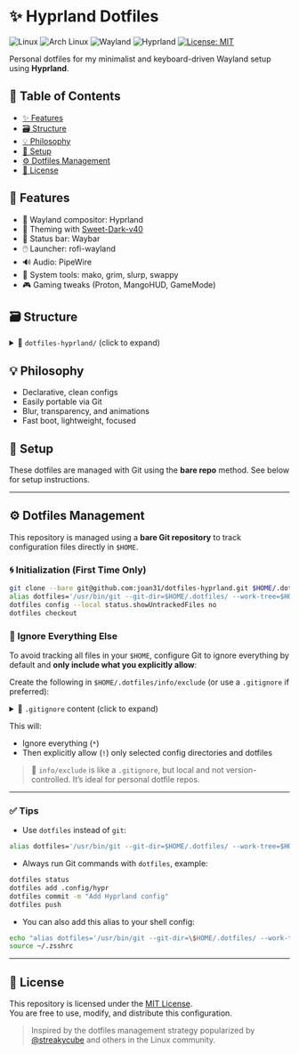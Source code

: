 # ✨ Hyprland Dotfiles

![Linux](https://img.shields.io/badge/OS-Linux-black?style=flat-square&logo=linux&logoColor=white)
![Arch Linux](https://img.shields.io/badge/Distro-Arch-blue?style=flat-square&logo=arch-linux)
![Wayland](https://img.shields.io/badge/Display%20Server-Wayland-yellow?style=flat-square&logo=wayland)
![Hyprland](https://img.shields.io/badge/WM-Hyprland-blueviolet?style=flat-square&logo=hyprland)
[![License: MIT](https://img.shields.io/badge/License-MIT-green?style=flat-square&logo=open-source-initiative)](LICENSE)

Personal dotfiles for my minimalist and keyboard-driven Wayland setup using **Hyprland**.

## 📌 Table of Contents

- [✨ Features](#-features)
- [🗃️ Structure](#️-structure)
- [💡 Philosophy](#-philosophy)
- [🚀 Setup](#-setup)
- [⚙️ Dotfiles Management](#️-dotfiles-management)
- [📄 License](#-license)

## 🧩 Features

- 🚀 Wayland compositor: Hyprland
- 🌈 Theming with [Sweet-Dark-v40](https://github.com/EliverLara/Sweet)
- 🧱 Status bar: Waybar
- 🖱️ Launcher: rofi-wayland
- 🔊 Audio: PipeWire
- 🔧 System tools: mako, grim, slurp, swappy
- 🎮 Gaming tweaks (Proton, MangoHUD, GameMode)

## 🗃️ Structure

<details>
<summary>📁 <code>dotfiles-hyprland/</code> (click to expand)</summary>

```bash
dotfiles-hyprland/
├── .config/
│   ├── MangoHud/
│   │   └── MangoHud.conf
│   ├── foot/
│   │   ├── themes/
│   │   │   └── sweet-mars
│   │   └── foot.ini
│   ├── gtk-2.0/
│   │   └── gtkfilechooser.ini
│   ├── gtk-3.0/
│   │   ├── gtk.css
│   │   └── settings.ini
│   ├── gtk-4.0/
│   │   ├── gtk.css
│   │   └── settings.ini
│   ├── hypr/
│   │   ├── conf.d/
│   │   │   ├── 00-environment.conf
│   │   │   ├── 01-variables.conf
│   │   │   ├── 02-behaviours.conf
│   │   │   ├── 03-aesthetic.conf
│   │   │   ├── 04-input.conf
│   │   │   ├── 05-output.conf
│   │   │   ├── 06-workspaces.conf
│   │   │   ├── 07-keybindings.conf
│   │   │   ├── 08-rules.conf
│   │   │   └── 09-autostart.conf
│   │   ├── scripts/
│   │   │   ├── control_volume.sh
│   │   │   ├── monitor_switch.sh
│   │   │   ├── screenshot_area.sh
│   │   │   └── screenshot_monitor.sh
│   │   ├── hypridle.conf
│   │   ├── hyprland.conf
│   │   ├── hyprlock.conf
│   │   └── hyprlock.png
│   ├── mako/
│   │   ├── themes/
│   │   │   └── tokyo-night-storm.css
│   │   └── config
│   ├── mpv/
│   │   ├── input.conf
│   │   └── mpv.conf
│   ├── nwg-look/
│   │   └── config
│   ├── qt5ct/
│   │   ├── colors/
│   │   │   └── Sweet.conf
│   │   └── qt5ct.conf
│   ├── qt6ct/
│   │   ├── colors/
│   │   │   └── Sweet.conf
│   │   └── qt6ct.conf
│   ├── rofi/
│   │   ├── themes/
│   │   │   └── tokyo-night-storm.rasi
│   │   └── config.rasi
│   ├── swappy/
│   │   └── config
│   ├── waybar/
│   │   ├── scripts/
│   │   │   ├── bar_volume.sh
│   │   │   └── mediaplayer.py
│   │   ├── themes/
│   │   │   └── tokyo-night-storm.css
│   │   ├── config
│   │   └── style.css
│   ├── xsettingsd/
│   │   └── xsettingsd.conf
│   ├── electron-flags.conf
│   ├── electron13-flags.conf
│   └── electron19-flags.conf
├── .local/
│   ├── bin/
│   └── share/
│       ├── fonts/
│       │   ├── OTF/
│       │   │   └── ...
│       │   └── TTF/
│       │       └── ...
│       ├── icons/
│       │   └── ...
│       └── themes/
│           └── ...
├── Pictures/
│   ├── Screenshots/
│   └── Wallpapers/
│       └── ...
├── .Xdefaults
├── .Xresources
├── .fonts/
├── .gitignore
├── .gtkrc-2.0
├── .icons
├── .themes/
├── .zshrc
├── LICENSE
└── README.md
```

</details>

## 💡 Philosophy

- Declarative, clean configs
- Easily portable via Git
- Blur, transparency, and animations
- Fast boot, lightweight, focused

## 🚀 Setup

These dotfiles are managed with Git using the **bare repo** method. See below for setup instructions.

---

## ⚙️ Dotfiles Management

This repository is managed using a **bare Git repository** to track configuration files directly in `$HOME`.

### 🌀 Initialization (First Time Only)

```bash
git clone --bare git@github.com:joan31/dotfiles-hyprland.git $HOME/.dotfiles
alias dotfiles='/usr/bin/git --git-dir=$HOME/.dotfiles/ --work-tree=$HOME'
dotfiles config --local status.showUntrackedFiles no
dotfiles checkout
```

### 🧙 Ignore Everything Else

To avoid tracking all files in your `$HOME`, configure Git to ignore everything by default and **only include what you explicitly allow**:

Create the following in `$HOME/.dotfiles/info/exclude` (or use a `.gitignore` if preferred):

<details>
<summary>📄 <code>.gitignore</code> content (click to expand)</summary>

```gitignore
### Ignore everything by default
*

### But not these files/folders
## GIT
!.gitignore
!LICENSE
!README.md

## CONFIGS
!.config/
!.local/
!.local/share/

# SHELL
!.zshrc

# HYPRLAND
!.config/hypr/
!.config/hypr/*
!.config/hypr/conf.d/*
!.config/hypr/scripts/*

# WAYBAR
!.config/waybar/
!.config/waybar/*
!.config/waybar/scripts/*
!.config/waybar/themes/*

# MAKO
!.config/mako/
!.config/mako/*
!.config/mako/themes/*

# ROFI
!.config/rofi/
!.config/rofi/*
!.config/rofi/themes/*

# FOOT
!.config/foot/
!.config/foot/*
!.config/foot/themes/*

# MangoHud
!.config/MangoHud/
!.config/MangoHud/*

# NWG-LOOK
!.config/nwg-look/
!.config/nwg-look/*

# GTK
!.gtkrc-2.0
!.config/gtk-2.0/
!.config/gtk-2.0/*
!.config/gtk-3.0/
!.config/gtk-3.0/*
!.config/gtk-4.0/
!.config/gtk-4.0/*
!.config/xsettingsd/
!.config/xsettingsd/*

# QT
!.config/qt5ct/
!.config/qt5ct/*
!.config/qt5ct/colors/*
!.config/qt6ct/
!.config/qt6ct/*
!.config/qt6ct/colors/*

# MPV
!.config/mpv/
!.config/mpv/*

# SWAPPY
!.config/swappy/
!.config/swappy/*

# ELECTRON
!.config/electron-flags.conf
!.config/electron13-flags.conf
!.config/electron19-flags.conf

# X11
!.Xdefaults
!.Xresources

# FONTS
!.fonts
!.local/share/fonts/
!.local/share/fonts/OTF/
!.local/share/fonts/OTF/**
!.local/share/fonts/TTF/
!.local/share/fonts/TTF/**

# ICONS
!.icons
!.local/share/icons/
!.local/share/icons/**

# THEMES
!.themes
!.local/share/themes/**

### Ignore specific files
*.uuid
```

</details>

This will:

- Ignore everything (`*`)
- Then explicitly allow (`!`) only selected config directories and dotfiles

> 🔐 `info/exclude` is like a `.gitignore`, but local and not version-controlled. It’s ideal for personal dotfile repos.

---

### ✅ Tips

- Use `dotfiles` instead of `git`:
```bash
alias dotfiles='/usr/bin/git --git-dir=$HOME/.dotfiles/ --work-tree=$HOME'
```

- Always run Git commands with `dotfiles`, example:
```bash
dotfiles status
dotfiles add .config/hypr
dotfiles commit -m "Add Hyprland config"
dotfiles push
```

- You can also add this alias to your shell config:
```bash
echo "alias dotfiles='/usr/bin/git --git-dir=\$HOME/.dotfiles/ --work-tree=\$HOME'" >> ~/.zshrc
source ~/.zsshrc
```

---

## 📄 License

This repository is licensed under the [MIT License](LICENSE).  
You are free to use, modify, and distribute this configuration.

> Inspired by the dotfiles management strategy popularized by [@streakycube](https://www.atlassian.com/git/tutorials/dotfiles) and others in the Linux community.
